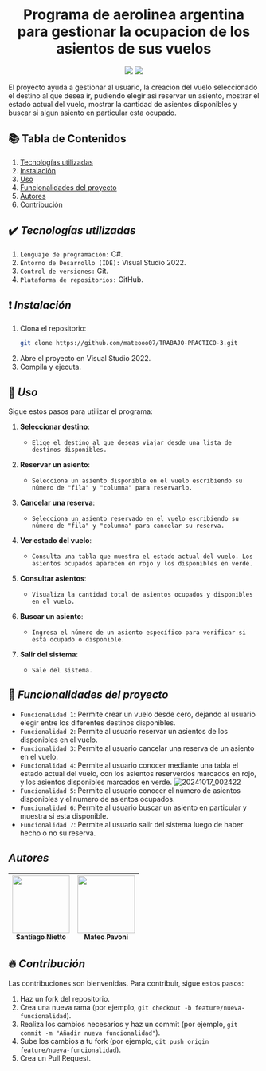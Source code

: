 # <h1 align="center"> Programa de aerolinea argentina para gestionar la ocupacion de los asientos de sus vuelos </h1>
<p align="center"> <img src="https://img.shields.io/badge/status-En%20desarrollo-yellowgreen"> <img src="https://img.shields.io/badge/release_date-October-green"> </p>

El proyecto ayuda a gestionar al usuario, la creacion del vuelo seleccionado el destino al que desea ir, pudiendo elegir asi reservar un asiento, mostrar el estado actual del vuelo, mostrar la cantidad de asientos disponibles y buscar si algun asiento en particular esta ocupado.

## 📚 Tabla de Contenidos
1. [Tecnologías utilizadas](#-tecnologías-utilizadas)
2. [Instalación](#-instalación)
3. [Uso](#-uso)
4. [Funcionalidades del proyecto](#-funcionalidades-del-proyecto)
5. [Autores](#autores)
6. [Contribución](#-contribución)


## ✔️ *Tecnologías utilizadas* 

1. `Lenguaje de programación:` C#.
2. `Entorno de Desarrollo (IDE):` Visual Studio 2022.
3. `Control de versiones:` Git.
4. `Plataforma de repositorios:` GitHub.
   
## ❗ *Instalación*
1. Clona el repositorio: 
   ```bash
   git clone https://github.com/mateooo07/TRABAJO-PRACTICO-3.git
2. Abre el proyecto en Visual Studio 2022.
3. Compila y ejecuta.

## 📌 *Uso*
Sigue estos pasos para utilizar el programa:

1. **Seleccionar destino**: 
   - `Elige el destino al que deseas viajar desde una lista de destinos disponibles.`
   
2. **Reservar un asiento**:
   - `Selecciona un asiento disponible en el vuelo escribiendo su número de "fila" y "columna" para reservarlo.`
     
3. **Cancelar una reserva**:
   - `Selecciona un asiento reservado en el vuelo escribiendo su número de "fila" y "columna" para cancelar su reserva.`

4. **Ver estado del vuelo**:
   - `Consulta una tabla que muestra el estado actual del vuelo. Los asientos ocupados aparecen en rojo y los disponibles en verde.`

5. **Consultar asientos**:
   - `Visualiza la cantidad total de asientos ocupados y disponibles en el vuelo.`

6. **Buscar un asiento**:
   - `Ingresa el número de un asiento específico para verificar si está ocupado o disponible.`
     
7. **Salir del sistema**:
   - `Sale del sistema.`

## 🔨 *Funcionalidades del proyecto*

- `Funcionalidad 1`: Permite crear un vuelo desde cero, dejando al usuario elegir entre los diferentes destinos disponibles.
- `Funcionalidad 2`: Permite al usuario reservar un asientos de los disponibles en el vuelo.
- `Funcionalidad 3`: Permite al usuario cancelar una reserva de un asiento en el vuelo.
- `Funcionalidad 4`: Permite al usuario conocer mediante una tabla el estado actual del vuelo, con los asientos reserverdos marcados en rojo, y los asientos disponibles marcados en verde.
 ![20241017_002422](https://github.com/user-attachments/assets/f06d7336-6cc6-41c1-b307-ec71a89c520a)
- `Funcionalidad 5`: Permite al usuario conocer el número de asientos disponibles y el numero de asientos ocupados.
- `Funcionalidad 6`: Permite al usuario buscar un asiento en particular y muestra si esta disponible.
- `Funcionalidad 7`: Permite al usuario salir del sistema luego de haber hecho o no su reserva.
  
## *Autores*

| [<img src="https://avatars.githubusercontent.com/u/156868155?v=4" width=115><br><sub>Santiago Nietto</sub>](https://github.com/santiagonietto) |  [<img src="https://avatars.githubusercontent.com/u/169093886?v=4" width=115><br><sub>Mateo Pavoni</sub>](https://github.com/mateooo07) 
| :---: | :---: | 

## 🔥 *Contribución*
Las contribuciones son bienvenidas. Para contribuir, sigue estos pasos: 

1. Haz un fork del repositorio.
2. Crea una nueva rama (por ejemplo, `git checkout -b feature/nueva-funcionalidad`).
3. Realiza los cambios necesarios y haz un commit (por ejemplo, `git commit -m "Añadir nueva funcionalidad"`).
4. Sube los cambios a tu fork (por ejemplo, `git push origin feature/nueva-funcionalidad`).
5. Crea un Pull Request.
